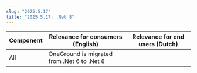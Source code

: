 ```yaml
---
slug: "2025.5.17"
title: "2025.5.17: .Net 8"
---
```


| Component | Relevance for consumers (English)           | Relevance for end users (Dutch) |
| --------- | ------------------------------------------- | ------------------------------- |
| All       | OneGround is migrated from .Net 6 to .Net 8 |                                 |
